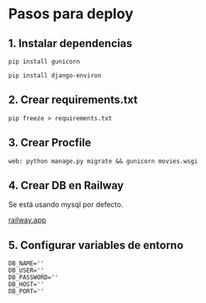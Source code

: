 # Pasos para deploy

## 1. Instalar dependencias
```
pip install gunicorn

pip install django-environ
```

## 2. Crear requirements.txt
```
pip freeze > requirements.txt
```

## 3. Crear Procfile

```
web: python manage.py migrate && gunicorn movies.wsgi
```

## 4. Crear DB en Railway
Se está usando mysql por defecto.

[railway.app](https://railway.app/)

## 5. Configurar variables de entorno
```
DB_NAME=''
DB_USER=''
DB_PASSWORD=''
DB_HOST=''
DB_PORT=''
```